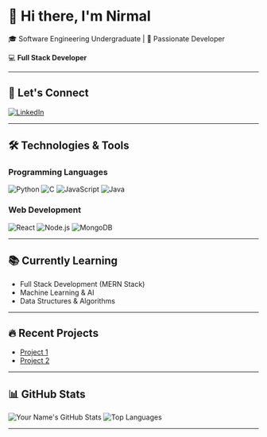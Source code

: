 # 👋 Hi there, I'm Nirmal  
🎓 Software Engineering Undergraduate | 🚀 Passionate Developer  

💻 **Full Stack Developer**

---

## 🤝 Let's Connect
[![LinkedIn](https://img.shields.io/badge/LinkedIn-blue?style=for-the-badge&logo=linkedin)](your-linkedin-link)

---

## 🛠️ Technologies & Tools

### Programming Languages
![Python](https://img.shields.io/badge/Python-blue?logo=python&logoColor=white)
![C](https://img.shields.io/badge/C-00599C?logo=c&logoColor=white)
![JavaScript](https://img.shields.io/badge/JavaScript-yellow?logo=javascript&logoColor=black)
![Java](https://img.shields.io/badge/Java-orange?logo=java&logoColor=white)

### Web Development
![React](https://img.shields.io/badge/React-20232A?logo=react&logoColor=61DAFB)
![Node.js](https://img.shields.io/badge/Node.js-339933?logo=node.js&logoColor=white)
![MongoDB](https://img.shields.io/badge/MongoDB-4EA94B?logo=mongodb&logoColor=white)

---

## 📚 Currently Learning
- Full Stack Development (MERN Stack)
- Machine Learning & AI
- Data Structures & Algorithms  

---

## 🔥 Recent Projects
- [Project 1](link-to-your-project)
- [Project 2](link-to-your-project)

---

## 📊 GitHub Stats
![Your Name's GitHub Stats](https://github-readme-stats.vercel.app/api?username=YourUsername&show_icons=true&theme=radical)
![Top Languages](https://github-readme-stats.vercel.app/api/top-langs/?username=YourUsername&layout=compact&theme=radical)

---
